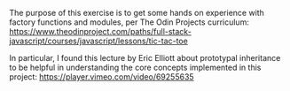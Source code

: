 The purpose of this exercise is to get some hands on experience with factory functions and modules, per The Odin Projects curriculum: 
https://www.theodinproject.com/paths/full-stack-javascript/courses/javascript/lessons/tic-tac-toe

In particular, I found this lecture by Eric Elliott about prototypal inheritance to be helpful in understanding the core concepts implemented in this project: 
https://player.vimeo.com/video/69255635 